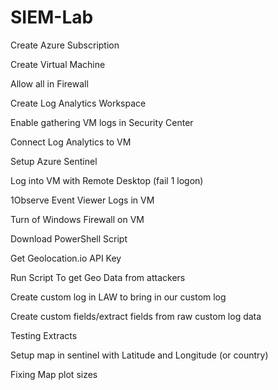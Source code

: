 # SIEM-Lab

Create Azure Subscription

Create Virtual Machine

Allow all in Firewall

Create Log Analytics Workspace

Enable gathering VM logs in Security Center

Connect Log Analytics to VM

Setup Azure Sentinel

Log into VM with Remote Desktop (fail 1 logon)

1Observe Event Viewer Logs in VM

 Turn of Windows Firewall on VM
 
Download PowerShell Script

Get Geolocation.io API Key

Run Script To get Geo Data from attackers

 Create custom log in LAW to bring in our custom log
 
 Create custom fields/extract fields from raw custom log data
 
Testing Extracts

Setup map in sentinel with Latitude and Longitude (or country)

Fixing Map plot sizes
